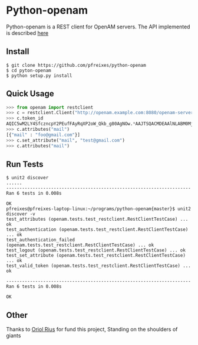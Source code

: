 # Python-openam

Python-openam is a REST client for OpenAM servers.
The API implemented is described [here](https://wikis.forgerock.org/confluence/display/openam/Use+OpenAM+RESTful+Services)



## Install

```
$ git clone https://github.com/pfreixes/python-openam
$ cd pyton-openam
$ python setup.py install
```

## Quick Usage

```python
>>> from openam import restclient
>>> c = restclient.Client("http://openam.example.com:8080/openam-server/", "demo", "*****")
>>> c.token_id
AQIC5wM2LY4SfczncpY2PEufFAyRqXP2oW_Qkb_g80AgNOw.*AAJTSQACMDEAAlNLABM0Mjk0NDEwMjA5asdfMzM1NjY3NTUy*
>>> c.attributes("mail")
[{"mail" : "foo@gmail.com"}]
>>> c.set_attribute("mail", "test@gmail.com")
>>> c.attributes("mail")
```

## Run Tests
```
$ unit2 discover
......
----------------------------------------------------------------------
Ran 6 tests in 0.008s

OK
pfreixes@pfreixes-laptop-linux:~/programs/python-openam{master}$ unit2 discover -v
test_attributes (openam.tests.test_restclient.RestClientTestCase) ... ok
test_authentication (openam.tests.test_restclient.RestClientTestCase) ... ok
test_authentication_failed (openam.tests.test_restclient.RestClientTestCase) ... ok
test_logout (openam.tests.test_restclient.RestClientTestCase) ... ok
test_set_attribute (openam.tests.test_restclient.RestClientTestCase) ... ok
test_valid_token (openam.tests.test_restclient.RestClientTestCase) ... ok

----------------------------------------------------------------------
Ran 6 tests in 0.008s

OK
```


## Other

Thanks to [Oriol Rius](https://github.com/oriolrius) for fund this project, Standing on the shoulders of giants
